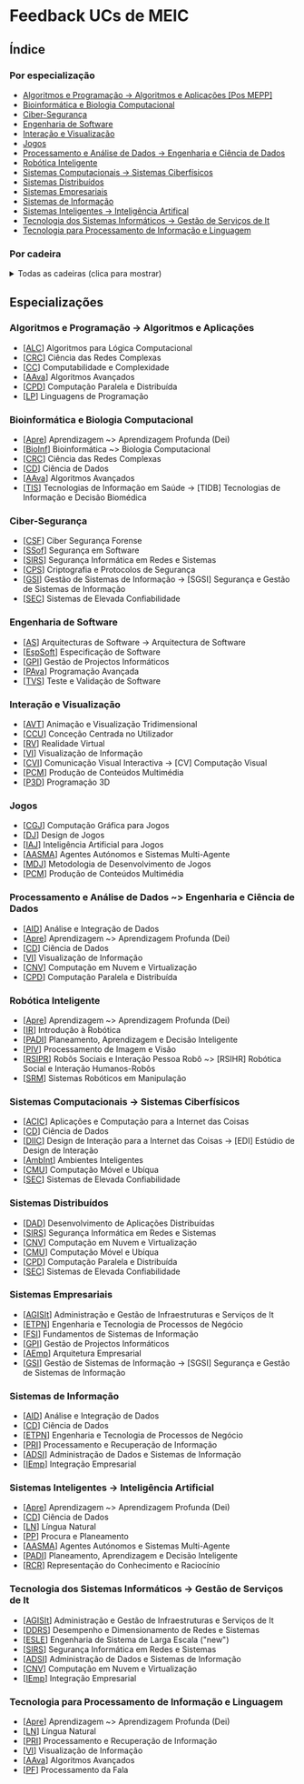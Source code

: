 # Feedback UCs de MEIC

## Índice

### Por especialização
+ [Algoritmos e Programação -> Algoritmos e Aplicações [Pos MEPP]](#algo)
+ [Bioinformática e Biologia Computacional](#bio)
+ [Ciber-Segurança](#ciber)
+ [Engenharia de Software](#es)
+ [Interação e Visualização](#vis)
+ [Jogos](#jogos)
+ [Processamento e Análise de Dados -> Engenharia e Ciência de Dados](#cdados)
+ [Robótica Inteligente](#robot)
+ [Sistemas Computacionais -> Sistemas Ciberfísicos](#sisciber)
+ [Sistemas Distribuídos](#sd)
+ [Sistemas Empresariais](#sisemp)
+ [Sistemas de Informação](#sisinfo)
+ [Sistemas Inteligentes -> Inteligência Artifical](#ia)
+ [Tecnologia dos Sistemas Informáticos -> Gestão de Serviços de It](#gesit)
+ [Tecnologia para Processamento de Informação e Linguagem](#tepil)

### Por cadeira
<details>
    <summary>Todas as cadeiras (clica para mostrar)</summary>

+ [[AASMA](courses/AASMA.md)] Agentes Autónomos e Sistemas Multi-Agente
+ [[AAva](courses/AAva.md)] Algoritmos Avançados
+ [[ACIC](courses/ACIC.md)] Aplicações e Computação para a Internet das Coisas
+ [[ADSI](courses/ADSI.md)] Administração de Dados e Sistemas de Informação
+ [[AEmp](courses/AEmp.md)] Arquitetura Empresarial
+ [[AGISIt](courses/AGISIt.md)] Administração e Gestão de Infraestruturas e Serviços de It
+ [[AID](courses/AID.md)] Análise e Integração de Dados
+ [[ALC](courses/ALC.md)] Algoritmos para Lógica Computacional
+ [[AS](courses/AS.md)] Arquitecturas de Software -> Arquitectura de Software
+ [[AVT](courses/AVT.md)] Animação e Visualização Tridimensional
+ [[AmbInt](courses/AmbInt.md)] Ambientes Inteligentes
+ [[Apre](courses/Apre.md)] Aprendizagem ~> Aprendizagem Profunda (Dei)
+ [[BioInf](courses/BioInf.md)] Bioinformática ~> Biologia Computacional
+ [[CC](courses/CC.md)] Computabilidade e Complexidade
+ [[CCU](courses/CCU.md)] Conceção Centrada no Utilizador
+ [[CD](courses/CD.md)] Ciência de Dados
+ [[CGJ](courses/CGJ.md)] Computação Gráfica para Jogos
+ [[CMU](courses/CMU.md)] Computação Móvel e Ubíqua
+ [[CNV](courses/CNV.md)] Computação em Nuvem e Virtualização
+ [[CPD](courses/CPD.md)] Computação Paralela e Distribuída
+ [[CPS](courses/CPS.md)] Criptografia e Protocolos de Segurança
+ [[CRC](courses/CRC.md)] Ciência das Redes Complexas
+ [[CSF](courses/CSF.md)] Ciber Segurança Forense
+ [[CVI](courses/CVI.md)] Comunicação Visual Interactiva -> [CV] Computação Visual
+ [[DAD](courses/DAD.md)] Desenvolvimento de Aplicações Distribuídas
+ [[DDRS](courses/DDRS.md)] Desempenho e Dimensionamento de Redes e Sistemas
+ [[DIIC](courses/DIIC.md)] Design de Interação para a Internet das Coisas -> [EDI] Estúdio de Design de Interação
+ [[DJ](courses/DJ.md)] Design de Jogos
+ [[ESLE](courses/ESLE.md)] -> Engenharia de Sistema de Larga Escala
+ [[ETPN](courses/ETPN.md)] Engenharia e Tecnologia de Processos de Negócio
+ [[EspSoft](courses/EspSoft.md)] Especificação de Software
+ [[FSI](courses/FSI.md)] Fundamentos de Sistemas de Informação
+ [[GPI](courses/GPI.md)] Gestão de Projectos Informáticos
+ [[GSI](courses/GSI.md)] Gestão de Sistemas de Informação -> [SGSI] Segurança e Gestão de Sistemas de Informação
+ [[IAJ](courses/IAJ.md)] Inteligência Artificial para Jogos
+ [[IEmp](courses/IEmp.md)] Integração Empresarial
+ [[IR](courses/IR.md)] Introdução à Robótica
+ [[LN](courses/LN.md)] Língua Natural
+ [[LP](courses/LP.md)] Linguagens de Programação
+ [[MDJ](courses/MDJ.md)] Metodologia de Desenvolvimento de Jogos
+ [[P3D](courses/P3D.md)] Programação 3D
+ [[PADI](courses/PADI.md)] Planeamento, Aprendizagem e Decisão Inteligente
+ [[PAva](courses/PAva.md)] Programação Avançada
+ [[PCM](courses/PCM.md)] Produção de Conteúdos Multimédia
+ [[PF](courses/PF.md)] Processamento da Fala
+ [[PIV](courses/PIV.md)] Processamento de Imagem e Visão
+ [[PP](courses/PP.md)] Procura e Planeamento
+ [[PRI](courses/PRI.md)] Processamento e Recuperação de Informação
+ [[RCR](courses/RCR.md)] Representação do Conhecimento e Raciocínio
+ [[RSIPR](courses/RSIPR.md)] Robôs Sociais e Interação Pessoa Robô -> [RSIHR] Robótica Social e Interação Humanos-Robôs
+ [[RV](courses/RV.md)] Realidade Virtual
+ [[SEC](courses/SEC.md)] Sistemas de Elevada Confiabilidade
+ [[SIRS](courses/SIRS.md)] Segurança Informática em Redes e Sistemas
+ [[SRM](courses/SRM.md)] Sistemas Robóticos em Manipulação
+ [[SSof](courses/SSof.md)] Segurança em Software
+ [[TIS](courses/TIS.md)] Tecnologias de Informação em Saúde -> [TIDB] Tecnologias de Informação e Decisão Biomédica
+ [[TVS](courses/TVS.md)] Teste e Validação de Software
+ [[VI](courses/VI.md)] Visualização de Informação
</details>


## Especializações

<a name="algo"/>

### Algoritmos e Programação -> Algoritmos e Aplicações

 * [[ALC](courses/ALC.md)] Algoritmos para Lógica Computacional
 * [[CRC](courses/CRC.md)] Ciência das Redes Complexas
 * [[CC](courses/CC.md)] Computabilidade e Complexidade
 * [[AAva](courses/AAva.md)] Algoritmos Avançados
 * [[CPD](courses/CPD.md)] Computação Paralela e Distribuída
 * [[LP](courses/LP.md)] Linguagens de Programação

<a name="bio"/>

### Bioinformática e Biologia Computacional

 * [[Apre](courses/Apre.md)] Aprendizagem ~> Aprendizagem Profunda (Dei)
 * [[BioInf](courses/BioInf.md)] Bioinformática ~> Biologia Computacional
 * [[CRC](courses/CRC.md)] Ciência das Redes Complexas
 * [[CD](courses/CD.md)] Ciência de Dados
 * [[AAva](courses/AAva.md)] Algoritmos Avançados
 * [[TIS](courses/TIS.md)] Tecnologias de Informação em Saúde -> [TIDB] Tecnologias de Informação e Decisão Biomédica

<a name="ciber"/>

### Ciber-Segurança

 * [[CSF](courses/CSF.md)] Ciber Segurança Forense
 * [[SSof](courses/SSof.md)] Segurança em Software
 * [[SIRS](courses/SIRS.md)] Segurança Informática em Redes e Sistemas
 * [[CPS](courses/CPS.md)] Criptografia e Protocolos de Segurança
 * [[GSI](courses/GSI.md)] Gestão de Sistemas de Informação -> [SGSI] Segurança e Gestão de Sistemas de Informação
 * [[SEC](courses/SEC.md)] Sistemas de Elevada Confiabilidade

<a name="es"/>

### Engenharia de Software

 * [[AS](courses/AS.md)] Arquitecturas de Software -> Arquitectura de Software
 * [[EspSoft](courses/EspSoft.md)] Especificação de Software
 * [[GPI](courses/GPI.md)] Gestão de Projectos Informáticos
 * [[PAva](courses/PAva.md)] Programação Avançada
 * [[TVS](courses/TVS.md)] Teste e Validação de Software

<a name="vis"/>

### Interação e Visualização

 * [[AVT](courses/AVT.md)] Animação e Visualização Tridimensional
 * [[CCU](courses/CCU.md)] Conceção Centrada no Utilizador
 * [[RV](courses/RV.md)] Realidade Virtual
 * [[VI](courses/VI.md)] Visualização de Informação
 * [[CVI](courses/CVI.md)] Comunicação Visual Interactiva -> [CV] Computação Visual
 * [[PCM](courses/PCM.md)] Produção de Conteúdos Multimédia
 * [[P3D](courses/P3D.md)] Programação 3D

<a name="jogos"/>

### Jogos

 * [[CGJ](courses/CGJ.md)] Computação Gráfica para Jogos
 * [[DJ](courses/DJ.md)] Design de Jogos
 * [[IAJ](courses/IAJ.md)] Inteligência Artificial para Jogos
 * [[AASMA](courses/AASMA.md)] Agentes Autónomos e Sistemas Multi-Agente
 * [[MDJ](courses/MDJ.md)] Metodologia de Desenvolvimento de Jogos
 * [[PCM](courses/PCM.md)] Produção de Conteúdos Multimédia

<a name="cdados"/>

### Processamento e Análise de Dados ~> Engenharia e Ciência de Dados

 * [[AID](courses/AID.md)] Análise e Integração de Dados
 * [[Apre](courses/Apre.md)] Aprendizagem ~> Aprendizagem Profunda (Dei)
 * [[CD](courses/CD.md)] Ciência de Dados
 * [[VI](courses/VI.md)] Visualização de Informação
 * [[CNV](courses/CNV.md)] Computação em Nuvem e Virtualização
 * [[CPD](courses/CPD.md)] Computação Paralela e Distribuída

<a name="robot"/>

### Robótica Inteligente

 * [[Apre](courses/Apre.md)] Aprendizagem ~> Aprendizagem Profunda (Dei)
 * [[IR](courses/IR.md)] Introdução à Robótica
 * [[PADI](courses/PADI.md)] Planeamento, Aprendizagem e Decisão Inteligente
 * [[PIV](courses/PIV.md)] Processamento de Imagem e Visão
 * [[RSIPR](courses/RSIPR.md)] Robôs Sociais e Interação Pessoa Robô ~> [RSIHR] Robótica Social e Interação Humanos-Robôs
 * [[SRM](courses/SRM.md)] Sistemas Robóticos em Manipulação

<a name="sisciber"/>

### Sistemas Computacionais -> Sistemas Ciberfísicos

 * [[ACIC](courses/ACIC.md)] Aplicações e Computação para a Internet das Coisas
 * [[CD](courses/CD.md)] Ciência de Dados
 * [[DIIC](courses/DIIC.md)] Design de Interação para a Internet das Coisas -> [EDI] Estúdio de Design de Interação
 * [[AmbInt](courses/AmbInt.md)] Ambientes Inteligentes
 * [[CMU](courses/CMU.md)] Computação Móvel e Ubíqua
 * [[SEC](courses/SEC.md)] Sistemas de Elevada Confiabilidade

<a name="sd"/>

### Sistemas Distribuídos

 * [[DAD](courses/DAD.md)] Desenvolvimento de Aplicações Distribuídas
 * [[SIRS](courses/SIRS.md)] Segurança Informática em Redes e Sistemas
 * [[CNV](courses/CNV.md)] Computação em Nuvem e Virtualização
 * [[CMU](courses/CMU.md)] Computação Móvel e Ubíqua
 * [[CPD](courses/CPD.md)] Computação Paralela e Distribuída
 * [[SEC](courses/SEC.md)] Sistemas de Elevada Confiabilidade

<a name="sisemp"/>

### Sistemas Empresariais

 * [[AGISIt](courses/AGISIt.md)] Administração e Gestão de Infraestruturas e Serviços de It
 * [[ETPN](courses/ETPN.md)] Engenharia e Tecnologia de Processos de Negócio
 * [[FSI](courses/FSI.md)] Fundamentos de Sistemas de Informação
 * [[GPI](courses/GPI.md)] Gestão de Projectos Informáticos
 * [[AEmp](courses/AEmp.md)] Arquitetura Empresarial
 * [[GSI](courses/GSI.md)] Gestão de Sistemas de Informação -> [SGSI] Segurança e Gestão de Sistemas de Informação

<a name="sisinfo"/>

### Sistemas de Informação

 * [[AID](courses/AID.md)] Análise e Integração de Dados
 * [[CD](courses/CD.md)] Ciência de Dados
 * [[ETPN](courses/ETPN.md)] Engenharia e Tecnologia de Processos de Negócio
 * [[PRI](courses/PRI.md)] Processamento e Recuperação de Informação
 * [[ADSI](courses/ADSI.md)] Administração de Dados e Sistemas de Informação
 * [[IEmp](courses/IEmp.md)] Integração Empresarial

<a name="ia"/>

### Sistemas Inteligentes -> Inteligência Artificial

 * [[Apre](courses/Apre.md)] Aprendizagem ~> Aprendizagem Profunda (Dei)
 * [[CD](courses/CD.md)] Ciência de Dados
 * [[LN](courses/LN.md)] Língua Natural
 * [[PP](courses/PP.md)] Procura e Planeamento
 * [[AASMA](courses/AASMA.md)] Agentes Autónomos e Sistemas Multi-Agente
 * [[PADI](courses/PADI.md)] Planeamento, Aprendizagem e Decisão Inteligente
 * [[RCR](courses/RCR.md)] Representação do Conhecimento e Raciocínio

<a name="gesit"/>

### Tecnologia dos Sistemas Informáticos -> Gestão de Serviços de It

 * [[AGISIt](courses/AGISIt.md)] Administração e Gestão de Infraestruturas e Serviços de It
 * [[DDRS](courses/DDRS.md)] Desempenho e Dimensionamento de Redes e Sistemas
 * [[ESLE](courses/ESLE.md)] Engenharia de Sistema de Larga Escala ("new")
 * [[SIRS](courses/SIRS.md)] Segurança Informática em Redes e Sistemas
 * [[ADSI](courses/ADSI.md)] Administração de Dados e Sistemas de Informação
 * [[CNV](courses/CNV.md)] Computação em Nuvem e Virtualização
 * [[IEmp](courses/IEmp.md)] Integração Empresarial

<a name="tepil"/>

### Tecnologia para Processamento de Informação e Linguagem

 * [[Apre](courses/Aprendizagem-Profunda.md)] Aprendizagem ~> Aprendizagem Profunda (Dei)
 * [[LN](courses/LN.md)] Língua Natural
 * [[PRI](courses/PRI.md)] Processamento e Recuperação de Informação
 * [[VI](courses/VI.md)] Visualização de Informação
 * [[AAva](courses/AAva.md)] Algoritmos Avançados
 * [[PF](courses/PF.md)] Processamento da Fala
